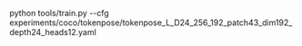 python tools/train.py --cfg experiments/coco/tokenpose/tokenpose_L_D24_256_192_patch43_dim192_depth24_heads12.yaml